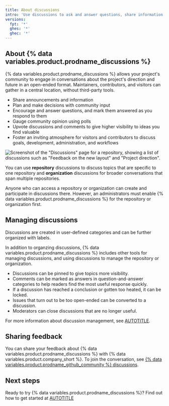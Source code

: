```yaml
---
title: About discussions
intro: 'Use discussions to ask and answer questions, share information, make announcements, and conduct or participate in a conversation about a project.'
versions:
  fpt: '*'
  ghes: '*'
  ghec: '*'
---
```



## About {% data variables.product.prodname_discussions %}

{% data variables.product.prodname_discussions %} allows your project's community to engage in conversations about the project's direction and future in an open-ended format. Maintainers, contributors, and visitors can gather in a central location, without third-party tools.

* Share announcements and information
* Plan and make decisions with community input
* Encourage and answer questions, and mark them answered as you respond to them
* Gauge community opinion using polls
* Upvote discussions and comments to give higher visibility to ideas you find valuable
* Foster an inviting atmosphere for visitors and contributors to discuss goals, development, administration, and workflows

![Screenshot of the "Discussions" page for a repository, showing a list of discussions such as "Feedback on the new layout" and "Project direction".](/assets/images/help/discussions/hero.png)

You can use **repository** discussions to discuss topics that are specific to one repository and **organization** discussions for broader conversations that span multiple repositories.

Anyone who can access a repository or organization can create and participate in discussions there. However, an administrators must enable {% data variables.product.prodname_discussions %} for the repository or organization first.

## Managing discussions

Discussions are created in user-defined categories and can be further organized with labels.

In addition to organzing discussions, {% data variables.product.prodname_discussions %} includes other tools for managing discussions, and using discussions to manage the repository or organization.

* Discussions can be pinned to give topics more visibility.
* Comments can be marked as answers in question-and-answer categories to help readers find the most useful response quickly.
* If a discussion has reached a conclusion or gotten too heated, it can be locked.
* Issues that turn out to be too open-ended can be converted to a discussion.
* Moderators can close discussions that are no longer useful.

For more information about discussion management, see [AUTOTITLE](/discussions/managing-discussions-for-your-community/managing-discussions).

## Sharing feedback

You can share your feedback about {% data variables.product.prodname_discussions %} with {% data variables.product.company_short %}. To join the conversation, see [{% data variables.product.prodname_github_community %} discussions](https://github.com/orgs/community/discussions/categories/discussions).

## Next steps

Ready to try {% data variables.product.prodname_discussions %}? Find out how to get started at [AUTOTITLE](/discussions/quickstart)
